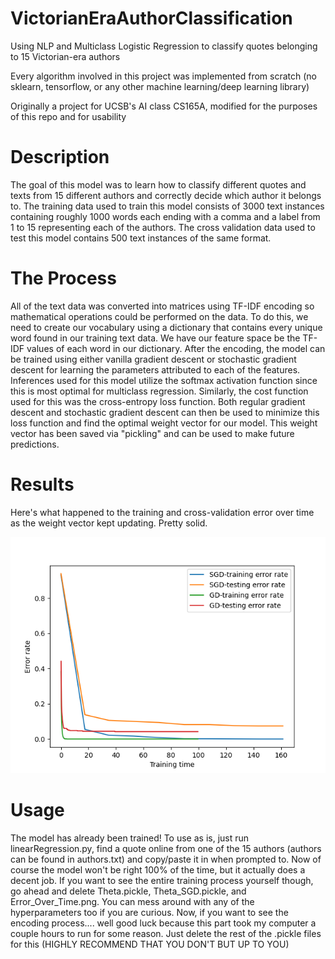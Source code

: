 # VictorianEraAuthorClassification
Using NLP and Multiclass Logistic Regression to classify quotes belonging to 15 Victorian-era authors

Every algorithm involved in this project was implemented from scratch (no sklearn, tensorflow, or any other machine learning/deep learning library)

Originally a project for UCSB's AI class CS165A, modified for the purposes of this repo and for usability

# Description 
The goal of this model was to learn how to classify different quotes and texts from 15 different authors and correctly decide which author it belongs to. The training data used to train this model consists of 3000 text instances containing roughly 1000 words each ending with a comma and a label from 1 to 15 representing each of the authors. The cross validation data used to test this model contains 500 text instances of the same format.

# The Process
All of the text data was converted into matrices using TF-IDF encoding so mathematical operations could be performed on the data. To do this, we need to create our vocabulary using a dictionary that contains every unique word found in our training text data. We have our feature space be the TF-IDF values of each word in our dictionary. After the encoding, the model can be trained using either vanilla gradient descent or stochastic gradient descent for learning the parameters attributed to each of the features. Inferences used for this model utilize the softmax activation function since this is most optimal for multiclass regression. Similarly, the cost function used for this was the cross-entropy loss function. Both regular gradient descent and stochastic gradient descent can then be used to minimize this loss function and find the optimal weight vector for our model. This weight vector has been saved via "pickling" and can be used to make future predictions.

# Results
Here's what happened to the training and cross-validation error over time as the weight vector kept updating. Pretty solid.

![plot](https://github.com/tomnguyen295/VictorianEraAuthorClassification/blob/main/Error_Over_Time.png)


# Usage
The model has already been trained! To use as is, just run linearRegression.py, find a quote online from one of the 15 authors (authors can be found in authors.txt) and copy/paste it in when prompted to. Now of course the model won't be right 100% of the time, but it actually does a decent job. If you want to see the entire training process yourself though, go ahead and delete Theta.pickle, Theta_SGD.pickle, and Error_Over_Time.png. You can mess around with any of the hyperparameters too if you are curious. Now, if you want to see the encoding process.... well good luck because this part took my computer a couple hours to run for some reason. Just delete the rest of the .pickle files for this (HIGHLY RECOMMEND THAT YOU DON'T BUT UP TO YOU)
